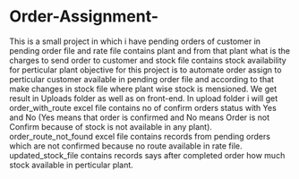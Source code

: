 # Order-Assignment-
This is a small project in which i have pending orders of customer in pending order file and rate file contains plant and from that plant what is the charges to send order to customer and stock file contains stock availability for perticular plant 
objective for this project is to automate order assign to perticular customer available in pending order file and according to that make changes in stock file where plant wise stock is mensioned.
We get result in Uploads folder as well as on front-end. 
In upload folder i will get order_with_route excel file contains no of confirm orders status with Yes and No (Yes means that order is confirmed and No means Order is not Confirm because of stock is not available in any plant). order_route_not_found excel file contains records from pending orders which are not confirmed because no route available in  rate file. updated_stock_file contains records says after completed order how much stock available in perticular plant.
